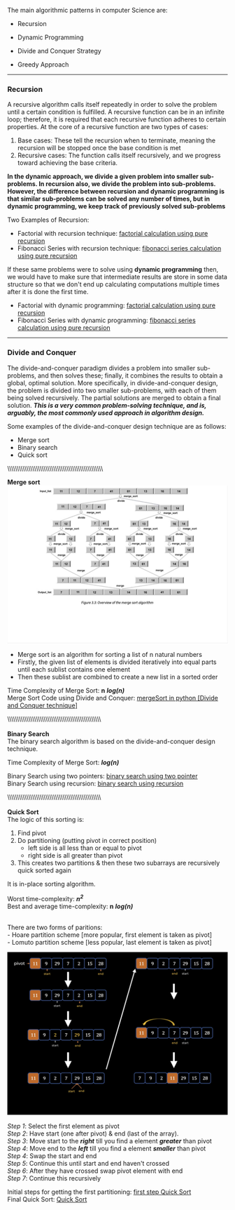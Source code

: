 The main algorithmic patterns in computer Science are:
* Recursion

* Dynamic Programming
  
* Divide and Conquer Strategy

* Greedy Approach

---------------------------------
### **Recursion**

A recursive algorithm calls itself repeatedly in order to solve the problem until a certain condition is fulfilled. A recursive function can be in an infinite loop; therefore, it is required that each recursive function adheres to certain properties. At the core of a recursive function are two types of cases:

1. Base cases: These tell the recursion when to terminate, meaning the recursion will be stopped once the base condition is met
2. Recursive cases: The function calls itself recursively, and we progress toward achieving the base criteria.

**In the dynamic approach, we divide a given problem into smaller sub-problems. In recursion also, we divide the problem into sub-problems. However, the difference between recursion and dynamic programming is that similar sub-problems can be solved any number of times, but in dynamic programming, we keep track of previously solved sub-problems**

Two Examples of Recursion:
* Factorial with recursion technique: [factorial calculation using pure recursion](factorialWithRecursion.py)
* Fibonacci Series with recursion technique: [fibonacci series calculation using pure recursion](fibonacciSeriesWithRecursion.py)

If these same problems were to solve using **dynamic programming** then, we would have to make sure that intermediate results are store in some data structure so that we don't end up calculating computations multiple times after it is done the first time.

* Factorial with dynamic programming: [factorial calculation using pure recursion](factorialWithDP.py)
* Fibonacci Series with dynamic programming: [fibonacci series calculation using pure recursion](fibonacciSeriesWithDP.py)

---------------------------------
### **Divide and Conquer**

The divide-and-conquer paradigm divides a problem into smaller sub-problems, and then solves these; finally, it combines the results to obtain a global, optimal solution. More specifically, in divide-and-conquer design, the problem is divided into two smaller sub-problems, with each of them being solved recursively. The partial solutions are merged to obtain a final solution. ***This is a very common problem-solving technique, and is, arguably, the most commonly used approach in algorithm design.***

Some examples of the divide-and-conquer design technique are as follows:
* Merge sort
* Binary search
* Quick sort

\\\\\\\\\\\\\\\\\\\\\\\\\\\\\\\\\\\\\\\\\\\\\\\\\\\\\\\\\\\\\\\\\\\\\\\\\\\\\\\\\\\\\\\\\\\\\\\\\\\

**Merge sort**
![Merge Sort](Merge_Sort.png)

+ Merge sort is an algorithm for sorting a list of n natural numbers
+ Firstly, the given list of elements is divided iteratively into equal parts until each sublist contains one element
+ Then these sublist are combined to create a new list in a sorted order

Time Complexity of Merge Sort: **n** ***log(n)*** <br>
Merge Sort Code using Divide and Conquer: [mergeSort in python \[Divide and Conquer technique\] ](mergeSort.py)

\\\\\\\\\\\\\\\\\\\\\\\\\\\\\\\\\\\\\\\\\\\\\\\\\\\\\\\\\\\\\\\\\\\\\\\\\\\\\\\\\\\\\\\\\\\\\\\\\\\
<br>
**Binary Search** <br>
The binary search algorithm is based on the divide-and-conquer design technique. 

Time Complexity of Merge Sort: ***log(n)***

Binary Search using two pointers: [binary search using two pointer](binarySearchTwoPointer.py) <br>
Binary Search using recursion: [binary search using recursion](binarySearchRecursion.py)


\\\\\\\\\\\\\\\\\\\\\\\\\\\\\\\\\\\\\\\\\\\\\\\\\\\\\\\\\\\\\\\\\\\\\\\\\\\\\\\\\\\\\\\\\\\\\\\\\\\
<br>
**Quick Sort** <br>
The logic of this sorting is:
1. Find pivot
2. Do partitioning (putting pivot in correct position)
   - left side is all less than or equal to pivot
   - right side is all greater than pivot
3. This creates two partitions & then these two subarrays are recursively quick sorted again

It is in-place sorting algorithm. <br>

Worst time-complexity: ***n<sup>2</sup>*** <br>
Best and average time-complexity: **n** ***log(n)***

<br>
There are two forms of paritions: <br>
   - Hoare partition scheme [more popular, first element is taken as pivot] <br>
   - Lomuto partition scheme [less popular, last element is taken as pivot]

![Quick Sort logic](quickSortAnimation.png)

*Step 1*: Select the first element as pivot <br>
*Step 2*: Have start (one after pivot) & end (last of the array). <br>
*Step 3*: Move start to the ***right*** till you find a element ***greater*** than pivot <br>
*Step 4*: Move end to the ***left*** till you find a element ***smaller*** than pivot <br>
*Step 4*: Swap the start and end <br>
*Step 5*: Continue this until start and end haven't crossed <br>
*Step 6*: After they have crossed swap pivot element with end <br>
*Step 7*: Continue this recursively <br>

Initial steps for getting the first partitioning: [first step Quick Sort](firstStepQuickSort.py) <br>
Final Quick Sort: [Quick Sort](quickSort.py)



<!-- --------------------------------- -->
